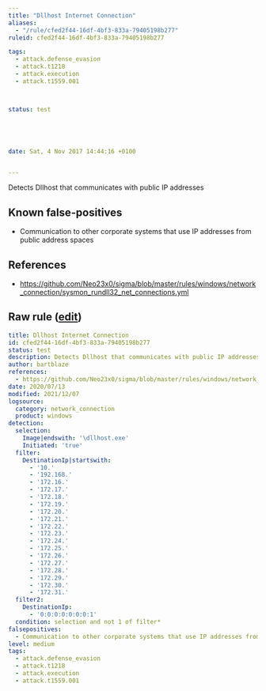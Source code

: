 ```yaml
---
title: "Dllhost Internet Connection"
aliases:
  - "/rule/cfed2f44-16df-4bf3-833a-79405198b277"
ruleid: cfed2f44-16df-4bf3-833a-79405198b277

tags:
  - attack.defense_evasion
  - attack.t1218
  - attack.execution
  - attack.t1559.001



status: test





date: Sat, 4 Nov 2017 14:44:16 +0100


---
```


Detects Dllhost that communicates with public IP addresses

<!--more-->


## Known false-positives

* Communication to other corporate systems that use IP addresses from public address spaces



## References

* https://github.com/Neo23x0/sigma/blob/master/rules/windows/network_connection/sysmon_rundll32_net_connections.yml


## Raw rule ([edit](https://github.com/SigmaHQ/sigma/edit/master/rules/windows/network_connection/net_connection_win_dllhost_net_connections.yml))
```yaml
title: Dllhost Internet Connection
id: cfed2f44-16df-4bf3-833a-79405198b277
status: test
description: Detects Dllhost that communicates with public IP addresses
author: bartblaze
references:
  - https://github.com/Neo23x0/sigma/blob/master/rules/windows/network_connection/sysmon_rundll32_net_connections.yml
date: 2020/07/13
modified: 2021/12/07
logsource:
  category: network_connection
  product: windows
detection:
  selection:
    Image|endswith: '\dllhost.exe'
    Initiated: 'true'
  filter:
    DestinationIp|startswith:
      - '10.'
      - '192.168.'
      - '172.16.'
      - '172.17.'
      - '172.18.'
      - '172.19.'
      - '172.20.'
      - '172.21.'
      - '172.22.'
      - '172.23.'
      - '172.24.'
      - '172.25.'
      - '172.26.'
      - '172.27.'
      - '172.28.'
      - '172.29.'
      - '172.30.'
      - '172.31.'
  filter2:
    DestinationIp:
      - '0:0:0:0:0:0:0:1'
  condition: selection and not 1 of filter*
falsepositives:
  - Communication to other corporate systems that use IP addresses from public address spaces
level: medium
tags:
  - attack.defense_evasion
  - attack.t1218
  - attack.execution
  - attack.t1559.001

```

